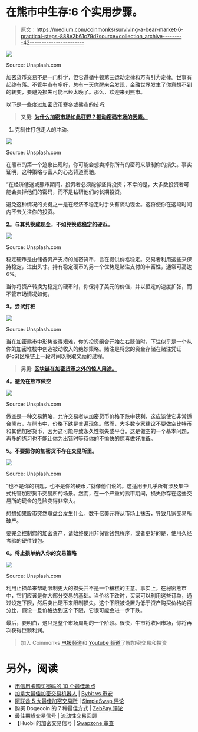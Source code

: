 # 在熊市中生存:6 个实用步骤。

> 原文：<https://medium.com/coinmonks/surviving-a-bear-market-6-practical-steps-888e2b61c79d?source=collection_archive---------42----------------------->

![](img/e81cf4274ba8c2a11edac024c6ea21a6.png)

Source: Unsplash.com

加密货币交易不是一门科学，但它遵循牛顿第三运动定律和万有引力定律。世事有起终有落。不管牛市有多好，总有一天你醒来会发现，金融世界发生了你意想不到的转变，要避免损失可能已经太晚了。那么，欢迎来到熊市。

以下是一些度过加密货币寒冬或熊市的技巧:

> **又见:** [**为什么加密市场如此狂野？推动密码市场的因素。**](/geekculture/why-is-the-crypto-market-so-wild-factors-that-move-the-crypto-market-10f9267e3d1c)

1.  克制住打包走人的冲动。

![](img/d1aafbcaf7f596a08eb34944b193ccb9.png)

Source: Unsplash.com

在熊市的第一个迹象出现时，你可能会想卖掉你所有的密码来限制你的损失。事实证明，这种策略与富人的心态背道而驰。

“在经济低迷或熊市期间，投资者必须能够坚持投资；不幸的是，大多数投资者可能会卖掉他们的密码，而不是钻研他们的长期投资。

避免这种情况的关键之一是在经济不稳定时手头有流动现金。这将使你在这段时间内不去关注你的投资。

**2。与其兑换成现金，不如兑换成稳定的硬币。**

![](img/fca5af2ffa9f219d2b35425927f77edf.png)

Source: Unsplash.com

稳定硬币是由储备资产支持的加密货币，旨在提供价格稳定。交易者利用这些来保持稳定，进出头寸。持有稳定硬币的另一个优势是赌注支付的丰富性，通常可高达 6%。

当你将资产转换为稳定的硬币时，你保持了美元的价值，并以恒定的速度扩张，而不管市场情况如何。

**3。尝试打桩**

![](img/ff8dbab7e14188820f287886dd2951c6.png)

Source: Unsplash.com

当在加密熊市中形势变得艰难，你的投资组合开始左右贬值时，下注似乎是一个从你的加密堆栈中创造被动收入的绝妙策略。赌注是将您的资金存储在赌注凭证(PoS)区块链上一段时间以换取奖励的过程。

> **另见:** [**区块链在加密货币之外的惊人用途。**](/@ilekeairende/surprising-uses-of-blockchain-outside-cryptocurrencies-7a59bfdb2699)

**4。避免在熊市做空**

![](img/5d08719968bb22f1f0f7c07079b2d1e5.png)

Source: Unsplash.com

做空是一种交易策略，允许交易者从加密货币价格下跌中获利。这应该使它非常适合熊市，在熊市中，价格下跌是普遍现象。然而，大多数专家建议不要做空比特币和其他加密货币，因为这可能导致永久性损失或平仓。这是做空的一个基本问题，再多的练习也不能让你为出错时等待你的不愉快的惊喜做好准备。

**5。不要把你的加密货币存在交易所里。**

![](img/f740862a12929819dc2abf5bc9812dda.png)

Source: Unsplash.com

“也不是你的钥匙，也不是你的硬币，”就像他们说的。这适用于几乎所有涉及集中式托管加密货币交易所的场景。然而，在一个严重的熊市期间，损失你存在这些交易所的现金的危险变得非常大。

想想如果股市突然崩盘会发生什么。数千亿美元将从市场上抹去，导致几家交易所破产。

要完全控制您的加密资产，请始终使用非保管钱包程序，或者更好的是，使用久经考验的硬件钱包。

**6。将止损单纳入你的交易策略**

![](img/1abe19c3bd2d65d549a05210f388d88b.png)

Source: Unsplash.com

利用止损单来帮助限制更大的损失并不是一个糟糕的主意。事实上，在秘密熊市中，它们应该是你大部分交易的基础。当价格下跌时，买家可以利用这些订单，通过设定下限，然后卖出硬币来限制损失。这个下限被设置为低于资产购买价格的百分比，假设一旦价格达到这个下限，它很可能会进一步下跌。

最后，要明白，这只是整个市场周期的一个阶段。很快，牛市将收回市场，你将再次获得巨额利润。

> 加入 Coinmonks [电报频道](https://t.me/coincodecap)和 [Youtube 频道](https://www.youtube.com/c/coinmonks/videos)了解加密交易和投资

# 另外，阅读

*   [用信用卡购买密码的 10 个最佳地点](https://coincodecap.com/buy-crypto-with-credit-card)
*   [加拿大最佳加密交易机器人](https://coincodecap.com/5-best-crypto-trading-bots-in-canada) | [Bybit vs 币安](https://coincodecap.com/bybit-binance-moonxbt)
*   [阿联酋 5 大最佳加密交易所](https://coincodecap.com/best-crypto-exchanges-in-uae) | [SimpleSwap 评论](https://coincodecap.com/simpleswap-review)
*   购买 Dogecoin 的 7 种最佳方式 | [ZebPay 评论](https://coincodecap.com/zebpay-review)
*   [最佳期货交易信号](https://coincodecap.com/futures-trading-signals) | [流动性交易回顾](https://coincodecap.com/liquid-exchange-review)
*   【Huobi 的加密交易信号 | [Swapzone 审查](/coinmonks/swapzone-review-crypto-exchange-data-aggregator-e0ad78e55ed7)